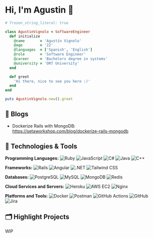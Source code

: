 # Hi, I'm Agustin 👋

```ruby
# frozen_string_literal: true

class AgustinVignolo < SoftwareEngineer
  def initialize
    @name       = 'Agustín Vignolo'
    @age        = '22'
    @languages  = ['Spanish', 'English']
    @role       = 'Software Engineer'
    @career     = 'Bachelors degree in systems'
    @university = 'ORT University'
  end

  def greet
    'Hi there, nice to see you here :)'
  end
end

puts AgustinVignolo.new().greet
```

## 📝 Blogs

- Dockerize Rails with MongoDB: https://setaworkshop.com/blog/dockerize-rails-mongodb

## 🔧 Technologies & Tools

**Programming Languages:**
![Ruby](https://img.shields.io/badge/Code-Ruby-informational?style=flat&logo=ruby&logoColor=white&color=6aa6f8)
![JavaScript](https://img.shields.io/badge/Code-JavaScript-informational?style=flat&logo=javascript&logoColor=white&color=6aa6f8)
![C#](https://img.shields.io/badge/Code-C%23-informational?style=flat&logo=csharp&logoColor=white&color=6aa6f8)
![Java](https://img.shields.io/badge/Code-Java-informational?style=flat&logo=java&logoColor=white&color=6aa6f8)
![C++](https://img.shields.io/badge/Code-C%2B%2B-informational?style=flat&logo=c%2B%2B&logoColor=white&color=6aa6f8)

**Frameworks:**
![Rails](https://img.shields.io/badge/Framework-RubyOnRails-informational?style=flat&logo=rubyonrails&logoColor=white&color=6aa6f8)
![Angular](https://img.shields.io/badge/Framework-Angular-informational?style=flat&logo=angular&logoColor=white&color=6aa6f8)
![.NET](https://img.shields.io/badge/Framework-.NET-informational?style=flat&logo=dotnet&logoColor=white&color=6aa6f8)
![Tailwind CSS](https://img.shields.io/badge/Framework-TailwindCSS-informational?style=flat&logo=tailwindcss&logoColor=white&color=6aa6f8)

**Databases:**
![PostgreSQL](https://img.shields.io/badge/Database-PostgreSQL-informational?style=flat&logo=postgresql&logoColor=white&color=6aa6f8)
![MySQL](https://img.shields.io/badge/Database-MySQL-informational?style=flat&logo=mysql&logoColor=white&color=6aa6f8)
![MongoDB](https://img.shields.io/badge/Database-MongoDB-informational?style=flat&logo=mongodb&logoColor=white&color=6aa6f8)
![Redis](https://img.shields.io/badge/Database-Redis-informational?style=flat&logo=redis&logoColor=white&color=6aa6f8)

**Cloud Services and Servers:**
![Heroku](https://img.shields.io/badge/Cloud-Heroku-informational?style=flat&logo=heroku&logoColor=white&color=6aa6f8)
![AWS EC2](https://img.shields.io/badge/Cloud-Amazon%20EC2-informational?style=flat&logo=amazonec2&logoColor=white&color=6aa6f8)
![Nginx](https://img.shields.io/badge/Cloud-Nginx-informational?style=flat&logo=nginx&logoColor=white&color=6aa6f8)

**Platforms and Tools:**
![Docker](https://img.shields.io/badge/Platform-Docker-informational?style=flat&logo=docker&logoColor=white&color=6aa6f8)
![Postman](https://img.shields.io/badge/Platform-Postman-informational?style=flat&logo=postman&logoColor=white&color=6aa6f8)
![GitHub Actions](https://img.shields.io/badge/Platform-GitHub%20Actions-informational?style=flat&logo=githubactions&logoColor=white&color=6aa6f8)
![GitHub](https://img.shields.io/badge/Tool-GitHub-informational?style=flat&logo=github&logoColor=white&color=6aa6f8)
![Jira](https://img.shields.io/badge/Tool-Jira-informational?style=flat&logo=jira&logoColor=white&color=6aa6f8)

## 🗂️ Highlight Projects
WIP
</a>
